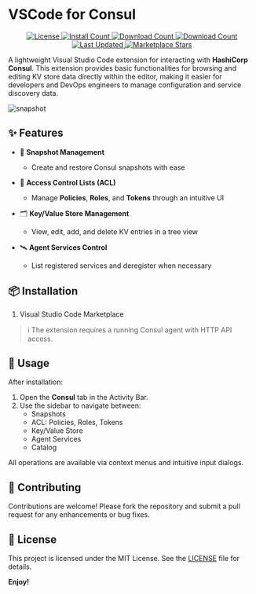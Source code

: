 # VSCode for Consul

<p align="center">
  <a href="/">
    <img src="https://img.shields.io/github/license/sankooc/vscode-consul" alt="License">
  </a>
  <a href="https://marketplace.visualstudio.com/items?itemName=sankooc.vscode-consul">
    <img src="https://img.shields.io/visual-studio-marketplace/i/sankooc.vscode-consul" alt="Install Count">
  </a>
  <a href="https://marketplace.visualstudio.com/items?itemName=sankooc.vscode-consul">
    <img src="https://img.shields.io/visual-studio-marketplace/d/sankooc.vscode-consul" alt="Download Count">
  </a>
  <a href="https://open-vsx.org/extension/sankooc/vscode-consul">
    <img src="https://img.shields.io/open-vsx/dt/sankooc/vscode-consul?label=open-vsx%20download
    " alt="Download Count">
  </a>
  <a href="https://marketplace.visualstudio.com/items?itemName=sankooc.vscode-consul">
    <img src="https://img.shields.io/visual-studio-marketplace/last-updated/sankooc.vscode-consul" alt="Last Updated">
  </a>
  <a href="/">
    <img src="https://img.shields.io/visual-studio-marketplace/stars/sankooc.vscode-consul" alt="Marketplace Stars">
  </a>
</p>

A lightweight Visual Studio Code extension for interacting with **HashiCorp Consul**. This extension provides basic functionalities for browsing and editing KV store data directly within the editor, making it easier for developers and DevOps engineers to manage configuration and service discovery data.

![snapshot](https://i.ibb.co/B5K4L6fp/vsc-2.png)


## ✨ Features

- 🧠 **Snapshot Management**  
  - Create and restore Consul snapshots with ease

- 🔐 **Access Control Lists (ACL)**  
  - Manage **Policies**, **Roles**, and **Tokens** through an intuitive UI

- 🗂 **Key/Value Store Management**  
  - View, edit, add, and delete KV entries in a tree view

- 🛰 **Agent Services Control**  
  - List registered services and deregister when necessary


## 📦 Installation

1. Visual Studio Code Marketplace

> ℹ️ The extension requires a running Consul agent with HTTP API access.

## 🚀 Usage

After installation:

1. Open the **Consul** tab in the Activity Bar.
2. Use the sidebar to navigate between:
   - Snapshots
   - ACL: Policies, Roles, Tokens
   - Key/Value Store
   - Agent Services
   - Catalog

All operations are available via context menus and intuitive input dialogs.

## 🙌 Contributing

Contributions are welcome! Please fork the repository and submit a pull request for any enhancements or bug fixes.

## 📄 License

This project is licensed under the MIT License. See the [LICENSE](LICENSE) file for details.

**Enjoy!**
